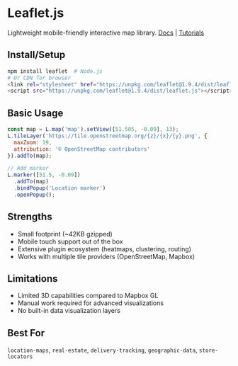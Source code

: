 # Leaflet.js
Lightweight mobile-friendly interactive map library. [Docs](https://leafletjs.com/) | [Tutorials](https://leafletjs.com/examples.html)

## Install/Setup
```bash
npm install leaflet  # Node.js
# Or CDN for browser
<link rel="stylesheet" href="https://unpkg.com/leaflet@1.9.4/dist/leaflet.css"/>
<script src="https://unpkg.com/leaflet@1.9.4/dist/leaflet.js"></script>
```

## Basic Usage
```javascript
const map = L.map('map').setView([51.505, -0.09], 13);
L.tileLayer('https://tile.openstreetmap.org/{z}/{x}/{y}.png', {
  maxZoom: 19,
  attribution: '© OpenStreetMap contributors'
}).addTo(map);

// Add marker
L.marker([51.5, -0.09])
  .addTo(map)
  .bindPopup('Location marker')
  .openPopup();
```

## Strengths
- Small footprint (~42KB gzipped)
- Mobile touch support out of the box
- Extensive plugin ecosystem (heatmaps, clustering, routing)
- Works with multiple tile providers (OpenStreetMap, Mapbox)

## Limitations
- Limited 3D capabilities compared to Mapbox GL
- Manual work required for advanced visualizations
- No built-in data visualization layers

## Best For
`location-maps`, `real-estate`, `delivery-tracking`, `geographic-data`, `store-locators`
